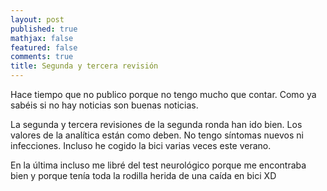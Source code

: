 ```yaml
---
layout: post
published: true
mathjax: false
featured: false
comments: true
title: Segunda y tercera revisión
---
```

Hace tiempo que no publico porque no tengo mucho que contar. Como ya sabéis si no hay noticias son buenas noticias.

La segunda y tercera revisiones de la segunda ronda han ido bien. Los valores de la analítica están como deben. No tengo síntomas nuevos ni infecciones. Incluso he cogido la bici varias veces este verano.

En la última incluso me libré del test neurológico porque me encontraba bien y porque tenía toda la rodilla herida de una caída en bici XD
